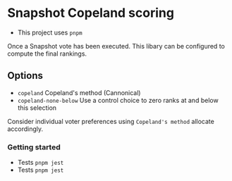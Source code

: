# Snapshot Copeland scoring

* This project uses `pnpm`

Once a Snapshot vote has been executed. This libary can be configured to compute the final rankings.

## Options

* `copeland` Copeland's method (Cannonical)
* `copeland-none-below` Use a control choice to zero ranks at and below this selection

Consider individual voter preferences using `Copeland's method` allocate accordingly.

### Getting started

* Tests `pnpm jest`
* Tests `pnpm jest`
